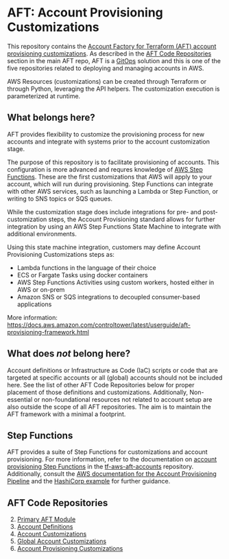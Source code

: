 # AFT: Account Provisioning Customizations

This repository contains the [Account Factory for Terraform (AFT) account provisioning customizations](https://docs.aws.amazon.com/controltower/latest/userguide/aft-provisioning-framework.html). As described in the [AFT Code Repositories](https://github.com/clearscale/tf-aws-aft?tab=readme-ov-file#aft-code-repositories) section in the main AFT repo, AFT is a [GitOps](https://en.wikipedia.org/wiki/DevOps#:~:text=referenced%20as%20examples.-,GitOps,rolled%20back%20using%20version%2Dcontrolling.) solution and this is one of the five repositories related to deploying and managing accounts in AWS.

AWS Resources (customizations) can be created through Terraform or through Python, leveraging the API helpers. The customization execution is parameterized at runtime.

## What belongs here?

AFT provides flexibility to customize the provisioning process for new accounts and integrate with systems prior to the account customization stage.

The purpose of this repository is to facilitate provisioning of accounts. This configuration is more advanced and requres knowledge of [AWS Step Functions](https://aws.amazon.com/step-functions/). These are the first customizations that AWS will apply to your account, which will run during provisioning. Step Functions can integrate with other AWS services, such as launching a Lambda or Step Function, or writing to SNS topics or SQS queues.

While the customization stage does include integrations for pre- and post-
customization steps, the Account Provisioning standard allows for further
integration by using an AWS Step Functions State Machine to integrate with
additional environments.

Using this state machine integration, customers may define Account Provisioning
Customizations steps as:

- Lambda functions in the language of their choice
- ECS or Fargate Tasks using docker containers
- AWS Step Functions Activities using custom workers, hosted either in AWS or on-prem
- Amazon SNS or SQS integrations to decoupled consumer-based applications

More information:
https://docs.aws.amazon.com/controltower/latest/userguide/aft-provisioning-framework.html

## What does _not_ belong here?

Account definitions or Infrastructure as Code (IaC) scripts or code that are targeted at specific accounts or all (global) accounts should not be included here. See the list of other AFT Code Repositories below for proper placement of those definitions and customizations. Additionally, Non-essential or non-foundational resources not related to account setup are also outside the scope of all AFT repositories. The aim is to maintain the AFT framework with a minimal a footprint.

## Step Functions

AFT provides a suite of Step Functions for customizations and account provisioning. For more information, refer to the documentation on [account provisioning Step Functions](https://github.com/clearscale/tf-aws-aft-accounts?tab=readme-ov-file#running-pipelines) in the [tf-aws-aft-accounts](https://github.com/clearscale/tf-aws-aft-accounts) repository. Additionally, consult the [AWS documentation for the Account Provisioning Pipeline](https://docs.aws.amazon.com/controltower/latest/userguide/aft-provisioning-framework.html) and the [HashiCorp example](https://github.com/hashicorp/learn-terraform-aft-account-provisioning-customizations) for further guidance.

## AFT Code Repositories

2. [Primary AFT Module](https://github.com/clearscale/tf-aws-aft)
3. [Account Definitions](https://github.com/clearscale/tf-aws-aft-accounts)
4. [Account Customizations](https://github.com/clearscale/tf-aws-aft-customization-account)
5. [Global Account Customizations](https://github.com/clearscale/tf-aws-aft-customization-global)
6. [Account Provisioning Customizations](https://github.com/clearscale/tf-aws-aft-customization-account-provisioning)